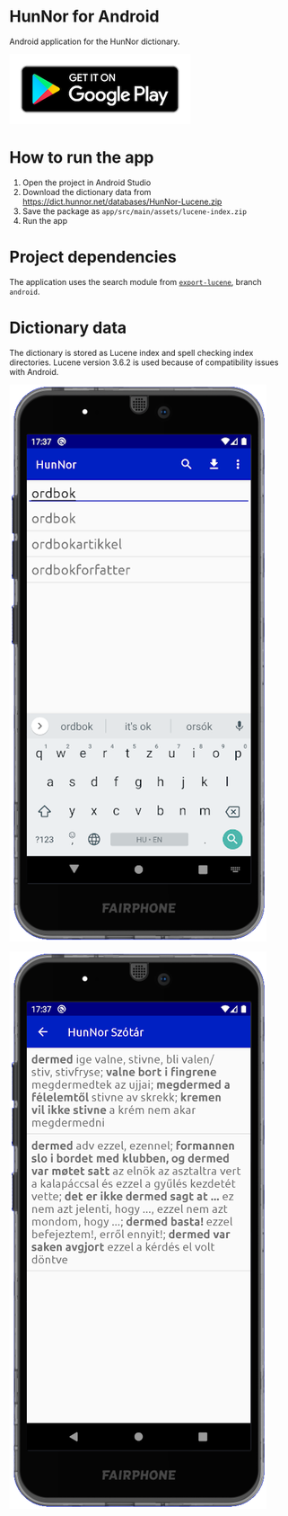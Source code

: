 # HunNor for Android

Android application for the HunNor dictionary.

[![Link to Google Play](docs/google-play-badge.png "Link to Google Play")](https://play.google.com/store/apps/details?id=net.hunnor.dict.android)

# How to run the app

1. Open the project in Android Studio
1. Download the dictionary data from https://dict.hunnor.net/databases/HunNor-Lucene.zip
1. Save the package as `app/src/main/assets/lucene-index.zip`
1. Run the app

# Project dependencies

The application uses the search module from [`export-lucene`](https://github.com/hunnor-dict/export-lucene), branch `android`.

# Dictionary data

The dictionary is stored as Lucene index and spell checking index directories. Lucene version 3.6.2 is used because of compatibility issues with Android.

![Screenshot of main search](docs/fp3-activity-main.png "Screenshot of main search")

![Screenshot of content view](docs/fp3-activity-details.png "Screenshot of content view")
